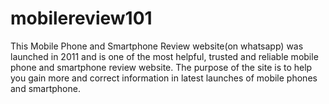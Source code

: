 # mobilereview101
This Mobile Phone and Smartphone Review website(on whatsapp) was launched in 2011 and is one of the most helpful, trusted and reliable mobile phone and smartphone review website. The purpose of the site is to help you gain more and correct information in latest launches of mobile phones and smartphone.
